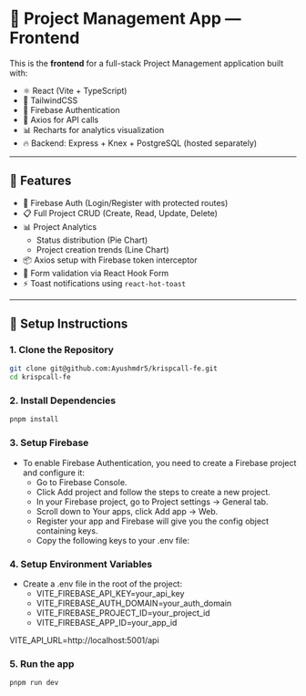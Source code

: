 # 📁 Project Management App — Frontend

This is the **frontend** for a full-stack Project Management application built with:

- ⚛️ React (Vite + TypeScript)
- 💨 TailwindCSS
- 🔐 Firebase Authentication
- 🔗 Axios for API calls
- 📊 Recharts for analytics visualization
- 🔥 Backend: Express + Knex + PostgreSQL (hosted separately)

---

## 🚀 Features

- 🔐 Firebase Auth (Login/Register with protected routes)
- 📋 Full Project CRUD (Create, Read, Update, Delete)
- 📊 Project Analytics
  - Status distribution (Pie Chart)
  - Project creation trends (Line Chart)
- 📦 Axios setup with Firebase token interceptor
- 🧾 Form validation via React Hook Form
- ⚡ Toast notifications using `react-hot-toast`

---

## 🔧 Setup Instructions

### 1. Clone the Repository

```bash
git clone git@github.com:Ayushmdr5/krispcall-fe.git
cd krispcall-fe

```

### 2. Install Dependencies

```bash
pnpm install
```

### 3. Setup Firebase

- To enable Firebase Authentication, you need to create a Firebase project and configure it:
  - Go to Firebase Console.
  - Click Add project and follow the steps to create a new project.
  - In your Firebase project, go to Project settings → General tab.
  - Scroll down to Your apps, click Add app → Web.
  - Register your app and Firebase will give you the config object containing keys.
  - Copy the following keys to your .env file:

### 4. Setup Environment Variables

- Create a .env file in the root of the project:
  - VITE_FIREBASE_API_KEY=your_api_key
  - VITE_FIREBASE_AUTH_DOMAIN=your_auth_domain
  - VITE_FIREBASE_PROJECT_ID=your_project_id
  - VITE_FIREBASE_APP_ID=your_app_id

VITE_API_URL=http://localhost:5001/api

### 5. Run the app

```bash
pnpm run dev
```
